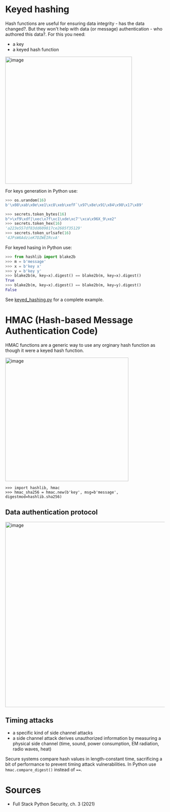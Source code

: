 # Keyed hashing

Hash functions are useful for ensuring data integrity - has the data changed?. But they won't help with data (or message) authentication - who authored this data?. For this you need:

* a key
* a keyed hash function

<img width="400" alt="image" src="https://user-images.githubusercontent.com/1047259/176613239-0a08bb23-e0a9-4cbd-9e17-28ed9939ad85.png">

For keys generation in Python use:

```python
>>> os.urandom(16)
b'\x08\xab\x0e\xe1\xc8\xeb\xefF`\x97\x8e\x91\x84\x98\x17\x89'

>>> secrets.token_bytes(16)
b">\xf9\xdf|\xec\x7f\xc1\xde\xc7'\xca\x96X_9\xe2"
>>> secrets.token_hex(16)
'a223e557df83dd609817ce2685f35129'
>>> secrets.token_urlsafe(16)
'4JPsW6AdzieK7DZWEIRcvA'
```

For keyed hasing in Python use:

```python
>>> from hashlib import blake2b
>>> m = b'message'
>>> x = b'key x'
>>> y = b'key y'
>>> blake2b(m, key=x).digest() == blake2b(m, key=x).digest()
True
>>> blake2b(m, key=x).digest() == blake2b(m, key=y).digest()
False
```

See [keyed_hashing.py](https://gist.github.com/jreisinger/e27f1f8c8c111225b40e9732ba6a704a) for a complete example.

# HMAC (Hash-based Message Authentication Code)

HMAC functions are a generic way to use any orginary hash function as though it were a keyed hash function.

<img width="389" alt="image" src="https://user-images.githubusercontent.com/1047259/176614275-c1ed5474-418e-4615-b486-fbc15b3b2de9.png">

```
>>> import hashlib, hmac
>>> hmac_sha256 = hmac.new(b'key', msg=b'message', digestmod=hashlib.sha256)
```

## Data authentication protocol

<img width="583" alt="image" src="https://user-images.githubusercontent.com/1047259/176614944-20f0977a-acb2-469c-b874-373a3f1fa1fa.png">

## Timing attacks

* a specific kind of side channel attacks
* a side channel attack derives unauthorized information by measuring a physical side channel (time, sound, power consumption, EM radiation, radio waves, heat)

Secure systems compare hash values in length-constant time, sacrificing a bit of performance to prevent timing attack vulnerabilities. In Python use `hmac.compare_digest()` instead of `==`.

# Sources

* Full Stack Python Security, ch. 3 (2021)

